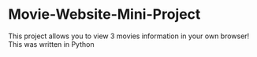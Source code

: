 # Movie-Website-Mini-Project
This project allows you to view 3 movies information in your own browser!
This was written in Python
